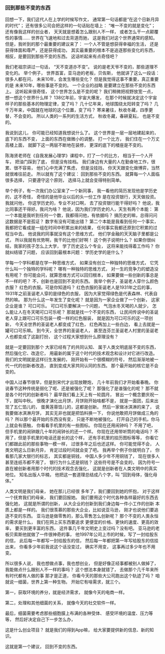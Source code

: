 ### 回到那些不变的东西
回想一下，我们这代人在上学的时候写作文，
通常第一句话都是“在这个日新月异的时代”；
还有很多公司会把这样的一句话贴在墙上：
“唯一不变的就是变化”；
还有像我这样的创业者，
天天就是想着怎么跟别人不一样，
或者怎么干一点颠覆性的事情……
世界在飞速地和过去背道而驰，
这是我们对这个世界通常的感知。
但是，我听到的那个最重要的建议来了：
一个人不管是想获得幸福的生活，
还是获得体面和尊严，还是获得成功，
其实最重要的根本不是追逐那些变化的东西，
相反，是要回到那些不变的东西。
这话听起来有点奇怪吧？

我们老祖宗讲过一句话，
“天不变道亦不变”。
说的是老天爷不变的，那些道理不变化的。
举个例子，
世界首富，亚马逊的老板，贝佐斯，
他就讲了这么一段话：
很多人都在问，
未来10年，会发生哪些变化？
但是我觉得这事不重要，真正重要的是
未来10年，哪些事是不变的。
一个企业的战略
是要建立在那些不变的东西上。
这听起来很奇怪，
这个世界怎么是不变的呢？
我们稍微把视野放宽一点，
想一想这个世界什么样？
138亿年前，宇宙大爆发，
在那个时候就决定这个宇宙样子的那些基本的物理定律，变了吗？
几十亿年来，地球围绕太阳转变了吗？
几千万年来，中国就在地球的这个位置，变了吗？
寒来暑往，秋收冬藏，四季更替，不会变的。
所以人类的一系列的生活方式，
秋收冬藏，春耕夏耘，
也是不变的。

我说到这儿，
你可能已经知道我想说什么了。
这个世界是一层一层地建起来的，
底下的东西不变，
上面的东西在做微小的调整。
打一个比方，
我们住在一个万丈高楼上面，
就脚下这一两层不断地在装修，
更深的底下的楼座是不变的。

陈海贤老师在《自我发展心理学》课程中，打了一个的比方，
相当于一个人开车，
把油门踩到了底，
但是没有挂档。
我们身边有大量的人在勤奋地工作，很累、很不容易，
他们心中充满了焦虑，
但是没挂挡，
你天天跟变化做博弈，当然就很难往前走。
所以就有了这个建议：
回到那些不变的东西。
就算每一个人面临很多选择，
只要遵守这个原则，
选择马上就会变得特别简单。

举个例子，有一次我们办公室来了一个新同事，
我一看他的简历发现他是学历史的，这不奇怪，
奇怪的是他毕业以后的头一份工作
是在投资银行，天天做投资。
我就问他，
你这学历史的，专业不对口啊，
去了投资银行能干得好吗？
他说，我比同事还干得好。我问为啥？
他说，因为我们学历史的人，天生有两个本能：
第一个本能是我听到任何一个数，我都得问他，有依据吗？
搞历史的嘛，总得问问这数据是不是孤证？
数字有没有可能出错？
第二个本能是我看到任何一个事实，
我都把它看成是一组在时间中积累出来的结果，
任何事实我都还原到它积累的过程当中去。
他说我的同事就没有这个思维方式，
他们学金融的天天脑子里都是公式，
所以我就有优势啊，我干的比他们好啊！
这个例子说明什么？
如果你很纠结，我家的孩子怎么上大学，
学了历史这么个专业，
这将来能找得着工作吗？
你就纠结错了问题，
应该回到最根本问题：
学历史学的是什么？

学每一个学科都是在学一种思维方式，
如果没有创立一种独特的思维方式，
它凭什么叫一个独特的学科呢？
哪有一种独特的思维方式，
对一生的竞争力的塑造没有用呢？
你可能会问，就算思维方式可以回归根本，
如果要做一些创新的事总是不一样的吧？
不，创新也是回到不变的东西。
我举个例子，圣诞老人穿什么颜色衣服？
红色的衣服。可是你知道吗？
红色衣服的圣诞老人是1931年之后的事，
1931年之前圣诞老人穿的是绿色的衣服，
因为大家觉得绿色是代表森林、代表自然的嘛。
那为什么这一年发生了变化呢？
就是因为一家企业做了一个创新，
这家企业是谁？
可口可乐。
可口可乐要解决一个问题，
气泡水冬天喝的人就少，
怎么能让人在冬天喝可口可乐呢？
那就是找一个不变的东西，
让民间传说中的圣诞老人穿上跟可口可乐包装一模一样的红色服装，
就是因为可口可乐的这一项创新，
今天全世界的圣诞老人都变成了红色，
红色再加上一些白边，
看上去就是一罐可口可乐嘛。
到今天，全世界的圣诞老人，
甚至连芬兰圣诞老人村里的圣诞老人也都变成了这副打扮，
这个过程大家想到什么原理没有？

就是一定要回到那个
大家已经有了的共同认知、
属于人类文明底层不变的东西，
然后强化它、改造它，
用最新的属于这个时代的技术观念和设计对它进行改造。
我们的文明就是这样衍生发展的，
刚开始有一个很模糊的符号，
然后渐渐地被一代一代的创新者改造，
直到变成大家共同认同的东西。
那个最开始的核它是不会变的。

中国人过春节很早，但是到宋代才出现放鞭炮，
几十年前我们才开始看春晚。
你说春节这种传统是弱化了呢、还是被强化了呢？
那强化了是谁强化的呢？
那不就是各个时代的创新者吗？
最早我们看上天上有一轮圆月，
冒出一个概念要庆祝一下，就叫中秋。
很晚才演化出月饼，月饼刚开始啥都不是，
就是一面团，后来出现了五仁馅儿的，
蛋黄莲蓉馅儿的，这都是创新。
然后一家做冰淇淋的来了，
说我要做冰淇淋月饼，
其实无非也就是把馅料换一下，
你说他敢把月饼做成三角的吗？
所以那个最开始的东西没有变，
只是不断地被强化。
打开自己的手机，你马上就会有感触，
你看看手机里的有一些图标。
你现在还用闹钟吗？
不用了吧，
但手机里的闹钟跟几十年的闹钟长的还一个样。
你现在还用带听筒的电话吗？
不用了，但是手机里的电话还是长的这个样，
还有手机里的挂历图标等等，
你看它们都跟此前的那些事物一模一样，
过很多年之后也还这样。
你可能觉得不会，
人类文明这么日新月异，
肯定过段时间就会变了吧。
我再举个例子你就明白了，
你看那几家大银行的标志，
其实都是铜钱，
中国人多少年不用铜钱了，
现在很多人甚至连纸币都不用了，
银行为什么还是铜钱？
这些符号是不会变的，
因为符号一直在被创新者用那个时代的技术观念去强化，
这就是创新者在人类文明中的真实地位。
知名出版人华楠，
他把这一套道理总结成八个字，叫
“回到母体，强化母体。”

人类文明是我们母亲，
她在那儿已经很
多年了，我们要回到她的怀抱，
对于这样一个抚育我们的母亲，
我们要回报她。
我们要用这个时代各种各样最好的东西去强化她，
这就是所谓的创新，
从大企业的创新到我们身边每一件小工作的创新
本质上都是一样的。
我们很羡慕的那些大企业，比如说亚马逊，
刚才也说他们要追逐不变的东西。
亚马逊是做零售的，那么零售怎么创新呢？
那个不变的人类永恒的需求是什么，
我们在网上买东西要追求
更便宜的价格、更快的速度、更高的效率，
要买到更丰富的东西，
这件事几千年文明史上变过吗？没有吧。
亚马逊的老板贝索斯他就做了一件很神奇的事，
他1997年公司上市的时候，写了一封给股东的信，
此后每一年都写一封给股东的信，
然后每一年都把第一年写给股东的信挂出来，
你看多少年前我说这个话没变过，
确实不用变，
这事再过多少年也不用变。

所以很多人说，
我也想做点事，我也想创业，
但是好像正经事都被别人做掉了，
我能做点什么跟别人不一样的事吗？
这个想法本身就错了，
去做那个几千年来所有时代都有人做的事
那才是正道，
你看今天的那些大公司跑出这个轨迹了吗？
咱就说一细菌，世界上第一种生物。
开始它有啥需求，就三个。

第一，获取环境的养分，就是经济需求，
就像今天的电商一样。

第二，处理和其他细菌的关系，
就像今天的社交软件一样。

最后，细菌需要考虑那些细胞膜上布满的各种受体、
感受环境的温度、压力等等，
然后好决定自己下一步怎么办，

这是什么创业项目？
就是我们的得到App嘛，
给大家要提供新的信息、新的知识。

这就是第一个建议，
回到不变的东西。

